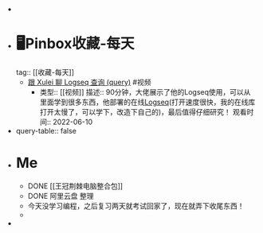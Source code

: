 -
- # 🖥Pinbox收藏-每天 
  tag:: [[收藏-每天]]
	- [跟 Xulei 聊 Logseq 查询 (query)](https://www.bilibili.com/video/BV1YB4y1A7FH?spm_id_from=333.999.0.0&vd_source=e8cedc12a7737018cc410a2af0ab07a9) #视频
		- 类型:: [[视频]]
		  描述:: 90分钟，大佬展示了他的Logseq使用，可以从里面学到很多东西，他部署的在线[Logseq](https://xutuan.vercel.app/#/page/logseq%E4%BD%BF%E7%94%A8%E7%BB%8F%E9%AA%8C%E5%88%86%E4%BA%AB)(打开速度很快，我的在线库打开太慢了，可以学下，改造下自己的)，最后值得仔细研究！
		  观看时间:: 2022-06-10
- query-table:: false
- # Me
	- DONE [[王冠荆棘电脑整合包]]
	- DONE 阿里云盘 整理
	- 今天没学习编程，之后复习两天就考试回家了，现在就弄下收尾东西！
	-
-